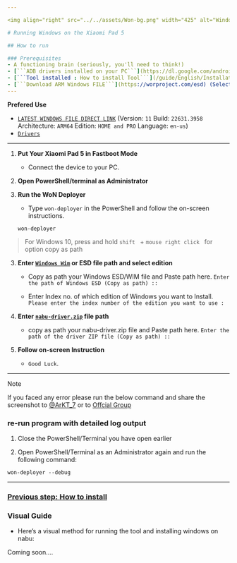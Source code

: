```yaml
---

<img align="right" src="../../assets/Won-bg.png" width="425" alt="Windows Running On A Xiaomi Pad 5">

# Running Windows on the Xiaomi Pad 5

## How to run

### Prerequisites
- A functioning brain (seriously, you'll need to think!)
- [```ADB drivers installed on your PC```](https://dl.google.com/android/repository/usb_driver_r13-windows.zip)
- [```Tool installed : How to install Tool```](/guide/English/Installation.md)
- [```Download ARM Windows FILE```](https://worproject.com/esd) (Select - Version:  ```11``` Build:  ```22631.2861``` Architecture:  ```ARM64``` Edition:  ```CLIENT``` Language:  ```select your language```)
---
```

**Prefered Use**
- [```LATEST WINDOWS FILE DIRECT LINK```](https://drive.google.com/file/d/1zQgsYW5SBZh4ScErLhCTAujjo2loBieV/view?usp=sharing) (Version:  ```11``` Build:  ```22631.3958``` Architecture:  ```ARM64``` Edition:  ```HOME and PRO``` Language:  ```en-us```)
- [```Drivers```](https://github.com/erdilS/Port-Windows-11-Xiaomi-Pad-5/releases/tag/Drivers)
---

1. **Put Your Xiaomi Pad 5 in Fastboot Mode**

   - Connect the device to your PC.

2. **Open PowerShell/terminal as Administrator**

3. **Run the WoN Deployer**

   - Type `won-deployer` in the PowerShell and follow the on-screen instructions.
    ```shell
   won-deployer
   ```
> For Windows 10, press and hold  `shift ` +  `mouse right click ` for option copy as path
3. **Enter [```Windows Wim```](https://drive.google.com/file/d/1zQgsYW5SBZh4ScErLhCTAujjo2loBieV/view?usp=sharing) or ESD file path and select edition**

   - Copy as path your Windows ESD/WIM file and Paste path here.
  `Enter the path of Windows ESD (Copy as path) ::`

   - Enter Index no. of which edition of Windows you want to Install.
  `Please enter the index number of the edition you want to use :`
<!-- ${\color{Magenta}[y/n] \space \color{cyan}(n): }$ -->

4. **Enter [```nabu-driver.zip```](https://github.com/erdilS/Port-Windows-11-Xiaomi-Pad-5/releases/tag/Drivers) file path**

   - copy as path your nabu-driver.zip file and Paste path here.
  `Enter the path of the driver ZIP file (Copy as path) ::`

5. **Follow on-screen Instruction**

   - `Good Luck`.

---

>[!NOTE]
> If you faced any error please run the below command and share the screenshot to [@ArKT_7](https://telegram.me/ArKT_7) or to [Offcial Group](https://telegram.me/nabuwoa)

### re-run program with detailed log output

   1. Close the PowerShell/Terminal you have open earlier

   2. Open PowerShell/Terminal as an Administrator again and run the following command:

   ```shell
   won-deployer --debug
   ```
---

### [Previous step: How to install](/guide/English/Installation.md)

### Visual Guide

- Here’s a visual method for running the tool and installing windows on nabu:

Coming soon....
